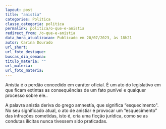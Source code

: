 ```yaml
---
layout: post
title: "anistia"
categories: Politica
classe_categoria: politica
permalink: politica/o-que-e-anistia
redirect_from: /o-que-e-anistia
data_hora_atualizacao: Publicado em 20/07/2023, às 18h21
autor: Carina Dourado
url_short: 
url_foto_destaque: 
buscas_dia_semana: 
titulo_materia: ""
url_materia: 
url_foto_materia: 
---
```

Anistia é o perdão concedido em caráter oficial. É um ato do legislativo em que ficam extintas as consequências de um fato punível e qualquer processo sobre ele..

A palavra anistia deriva do grego amnestía, que significa “esquecimento". No seu significado atual, o ato de anistiar é provocar um “esquecimento” das infrações cometidas, isto é, cria uma ficção jurídica, como se as condutas ilícitas nunca tivessem sido praticadas.

